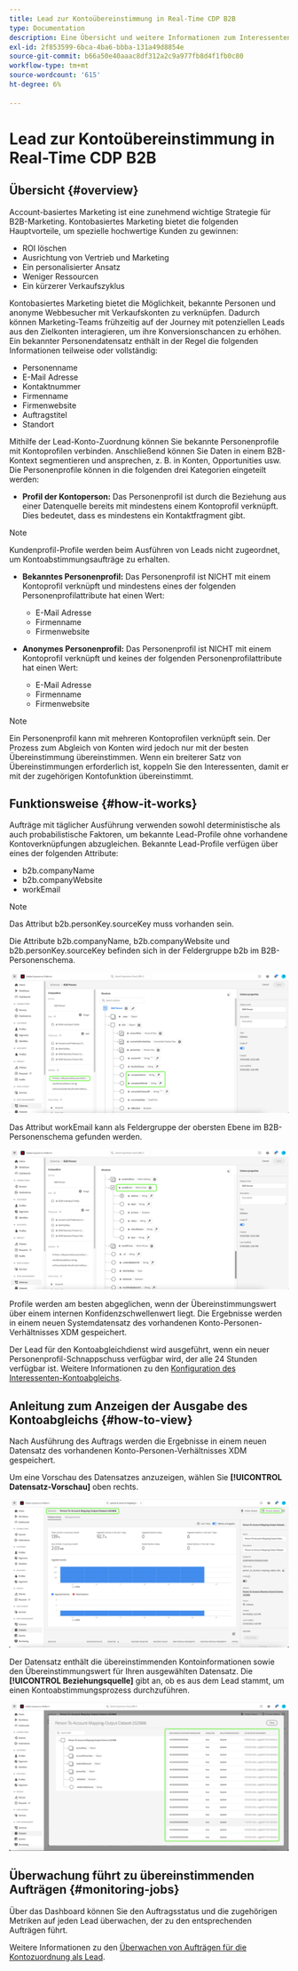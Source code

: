 ```yaml
---
title: Lead zur Kontoübereinstimmung in Real-Time CDP B2B
type: Documentation
description: Eine Übersicht und weitere Informationen zum Interessenten für die Kontoabgleichfunktion in der Experience Platform CDP B2B.
exl-id: 2f853599-6bca-4ba6-bbba-131a49d8854e
source-git-commit: b66a50e40aaac8df312a2c9a977fb8d4f1fb0c80
workflow-type: tm+mt
source-wordcount: '615'
ht-degree: 6%

---
```


# Lead zur Kontoübereinstimmung in Real-Time CDP B2B

## Übersicht {#overview}

Account-basiertes Marketing ist eine zunehmend wichtige Strategie für B2B-Marketing. Kontobasiertes Marketing bietet die folgenden Hauptvorteile, um spezielle hochwertige Kunden zu gewinnen:

- ROI löschen
- Ausrichtung von Vertrieb und Marketing
- Ein personalisierter Ansatz
- Weniger Ressourcen
- Ein kürzerer Verkaufszyklus

Kontobasiertes Marketing bietet die Möglichkeit, bekannte Personen und anonyme Webbesucher mit Verkaufskonten zu verknüpfen. Dadurch können Marketing-Teams frühzeitig auf der Journey mit potenziellen Leads aus den Zielkonten interagieren, um ihre Konversionschancen zu erhöhen. Ein bekannter Personendatensatz enthält in der Regel die folgenden Informationen teilweise oder vollständig:

- Personenname
- E-Mail Adresse
- Kontaktnummer
- Firmenname
- Firmenwebsite
- Auftragstitel
- Standort

Mithilfe der Lead-Konto-Zuordnung können Sie bekannte Personenprofile mit Kontoprofilen verbinden. Anschließend können Sie Daten in einem B2B-Kontext segmentieren und ansprechen, z. B. in Konten, Opportunities usw. Die Personenprofile können in die folgenden drei Kategorien eingeteilt werden:

- **Profil der Kontoperson:** Das Personenprofil ist durch die Beziehung aus einer Datenquelle bereits mit mindestens einem Kontoprofil verknüpft. Dies bedeutet, dass es mindestens ein Kontaktfragment gibt.

>[!NOTE]
>
> Kundenprofil-Profile werden beim Ausführen von Leads nicht zugeordnet, um Kontoabstimmungsaufträge zu erhalten.

- **Bekanntes Personenprofil:** Das Personenprofil ist NICHT mit einem Kontoprofil verknüpft und mindestens eines der folgenden Personenprofilattribute hat einen Wert:

   - E-Mail Adresse
   - Firmenname
   - Firmenwebsite

- **Anonymes Personenprofil:** Das Personenprofil ist NICHT mit einem Kontoprofil verknüpft und keines der folgenden Personenprofilattribute hat einen Wert:

   - E-Mail Adresse
   - Firmenname
   - Firmenwebsite

>[!NOTE]
>
> Ein Personenprofil kann mit mehreren Kontoprofilen verknüpft sein. Der Prozess zum Abgleich von Konten wird jedoch nur mit der besten Übereinstimmung übereinstimmen. Wenn ein breiterer Satz von Übereinstimmungen erforderlich ist, koppeln Sie den Interessenten, damit er mit der zugehörigen Kontofunktion übereinstimmt.

## Funktionsweise {#how-it-works}

Aufträge mit täglicher Ausführung verwenden sowohl deterministische als auch probabilistische Faktoren, um bekannte Lead-Profile ohne vorhandene Kontoverknüpfungen abzugleichen. Bekannte Lead-Profile verfügen über eines der folgenden Attribute:

- b2b.companyName
- b2b.companyWebsite
- workEmail

>[!NOTE]
>
> Das Attribut b2b.personKey.sourceKey muss vorhanden sein.

Die Attribute b2b.companyName, b2b.companyWebsite und b2b.personKey.sourceKey befinden sich in der Feldergruppe b2b im B2B-Personenschema.

![B2B-Personenschema mit Attributen](/help/rtcdp/accounts/images/b2b-person-schema.png)

Das Attribut workEmail kann als Feldergruppe der obersten Ebene im B2B-Personenschema gefunden werden.

![B2B-Personenschema mit workEmail](/help/rtcdp/accounts/images/b2b-person-workemail.png)

Profile werden am besten abgeglichen, wenn der Übereinstimmungswert über einem internen Konfidenzschwellenwert liegt. Die Ergebnisse werden in einem neuen Systemdatensatz des vorhandenen Konto-Personen-Verhältnisses XDM gespeichert.

Der Lead für den Kontoabgleichdienst wird ausgeführt, wenn ein neuer Personenprofil-Schnappschuss verfügbar wird, der alle 24 Stunden verfügbar ist. Weitere Informationen zu den [Konfiguration des Interessenten-Kontoabgleichs](/help/rtcdp/accounts/account-profile-ui-guide.md).

## Anleitung zum Anzeigen der Ausgabe des Kontoabgleichs {#how-to-view}

Nach Ausführung des Auftrags werden die Ergebnisse in einem neuen Datensatz des vorhandenen Konto-Personen-Verhältnisses XDM gespeichert.

Um eine Vorschau des Datensatzes anzuzeigen, wählen Sie **[!UICONTROL Datensatz-Vorschau]** oben rechts.

![Neuer Datensatz](/help/rtcdp/accounts/images/b2b-dataset-output.png)

Der Datensatz enthält die übereinstimmenden Kontoinformationen sowie den Übereinstimmungswert für Ihren ausgewählten Datensatz. Die **[!UICONTROL Beziehungsquelle]** gibt an, ob es aus dem Lead stammt, um einen Kontoabstimmungsprozess durchzuführen.

![Vorschau der Konfidenzwerte und Ausgabe des Datensatzes anzeigen](/help/rtcdp/accounts/images/b2b-dataset-preview.png)

## Überwachung führt zu übereinstimmenden Aufträgen {#monitoring-jobs}

Über das Dashboard können Sie den Auftragsstatus und die zugehörigen Metriken auf jeden Lead überwachen, der zu den entsprechenden Aufträgen führt.

Weitere Informationen zu den [Überwachen von Aufträgen für die Kontozuordnung als Lead](/help/dataflows/ui/b2b/monitor-profile-enrichment.md).
